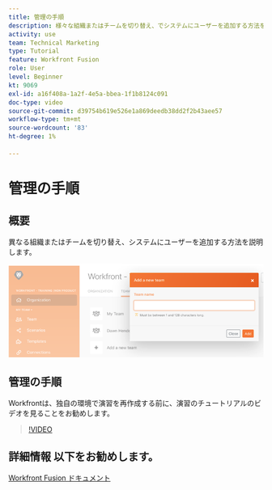 ```yaml
---
title: 管理の手順
description: 様々な組織またはチームを切り替え、でシステムにユーザーを追加する方法を説明します。 [!DNL Adobe Workfront Fusion].
activity: use
team: Technical Marketing
type: Tutorial
feature: Workfront Fusion
role: User
level: Beginner
kt: 9069
exl-id: a16f408a-1a2f-4e5a-bbea-1f1b8124c091
doc-type: video
source-git-commit: d39754b619e526e1a869deedb38dd2f2b43aee57
workflow-type: tm+mt
source-wordcount: '83'
ht-degree: 1%

---
```


# 管理の手順

## 概要

異なる組織またはチームを切り替え、システムにユーザーを追加する方法を説明します。

![エラー処理を含むシナリオの画像](assets/workfront-fusion-administration-1.png)

## 管理の手順

Workfrontは、独自の環境で演習を再作成する前に、演習のチュートリアルのビデオを見ることをお勧めします。

>[!VIDEO](https://video.tv.adobe.com/v/335310/?quality=12)

## 詳細情報 以下をお勧めします。

[Workfront Fusion ドキュメント](https://experienceleague.adobe.com/docs/workfront/using/adobe-workfront-fusion/workfront-fusion-2.html?lang=en)
